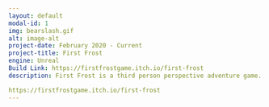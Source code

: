 ```yaml
---
layout: default
modal-id: 1
img: bearslash.gif
alt: image-alt
project-date: February 2020 - Current
project-title: First Frost
engine: Unreal
Build Link: https://firstfrostgame.itch.io/first-frost
description: First Frost is a third person perspective adventure game. The player takes control of winter spirit who's job is to bring winter back to a restless forest. My major contribution to this project was the bear enemy AI. I designed and implemented its state machine, used Unreal's navigation and AI perception tools to allow it to track the player, and implemented the bears animations. This was all done using both blueprinting and c++ code.

https://firstfrostgame.itch.io/first-frost
---
```

